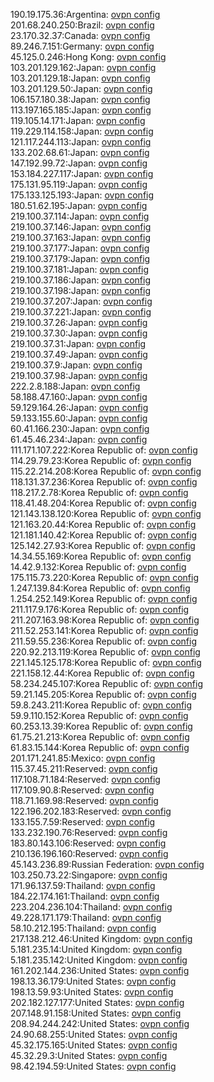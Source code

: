 190.19.175.36:Argentina: [ovpn config](vpn/190_19_175_36.ovpn)  
201.68.240.250:Brazil: [ovpn config](vpn/201_68_240_250.ovpn)  
23.170.32.37:Canada: [ovpn config](vpn/23_170_32_37.ovpn)  
89.246.7.151:Germany: [ovpn config](vpn/89_246_7_151.ovpn)  
45.125.0.246:Hong Kong: [ovpn config](vpn/45_125_0_246.ovpn)  
103.201.129.162:Japan: [ovpn config](vpn/103_201_129_162.ovpn)  
103.201.129.18:Japan: [ovpn config](vpn/103_201_129_18.ovpn)  
103.201.129.50:Japan: [ovpn config](vpn/103_201_129_50.ovpn)  
106.157.180.38:Japan: [ovpn config](vpn/106_157_180_38.ovpn)  
113.197.165.185:Japan: [ovpn config](vpn/113_197_165_185.ovpn)  
119.105.14.171:Japan: [ovpn config](vpn/119_105_14_171.ovpn)  
119.229.114.158:Japan: [ovpn config](vpn/119_229_114_158.ovpn)  
121.117.244.113:Japan: [ovpn config](vpn/121_117_244_113.ovpn)  
133.202.68.61:Japan: [ovpn config](vpn/133_202_68_61.ovpn)  
147.192.99.72:Japan: [ovpn config](vpn/147_192_99_72.ovpn)  
153.184.227.117:Japan: [ovpn config](vpn/153_184_227_117.ovpn)  
175.131.95.119:Japan: [ovpn config](vpn/175_131_95_119.ovpn)  
175.133.125.193:Japan: [ovpn config](vpn/175_133_125_193.ovpn)  
180.51.62.195:Japan: [ovpn config](vpn/180_51_62_195.ovpn)  
219.100.37.114:Japan: [ovpn config](vpn/219_100_37_114.ovpn)  
219.100.37.146:Japan: [ovpn config](vpn/219_100_37_146.ovpn)  
219.100.37.163:Japan: [ovpn config](vpn/219_100_37_163.ovpn)  
219.100.37.177:Japan: [ovpn config](vpn/219_100_37_177.ovpn)  
219.100.37.179:Japan: [ovpn config](vpn/219_100_37_179.ovpn)  
219.100.37.181:Japan: [ovpn config](vpn/219_100_37_181.ovpn)  
219.100.37.186:Japan: [ovpn config](vpn/219_100_37_186.ovpn)  
219.100.37.198:Japan: [ovpn config](vpn/219_100_37_198.ovpn)  
219.100.37.207:Japan: [ovpn config](vpn/219_100_37_207.ovpn)  
219.100.37.221:Japan: [ovpn config](vpn/219_100_37_221.ovpn)  
219.100.37.26:Japan: [ovpn config](vpn/219_100_37_26.ovpn)  
219.100.37.30:Japan: [ovpn config](vpn/219_100_37_30.ovpn)  
219.100.37.31:Japan: [ovpn config](vpn/219_100_37_31.ovpn)  
219.100.37.49:Japan: [ovpn config](vpn/219_100_37_49.ovpn)  
219.100.37.9:Japan: [ovpn config](vpn/219_100_37_9.ovpn)  
219.100.37.98:Japan: [ovpn config](vpn/219_100_37_98.ovpn)  
222.2.8.188:Japan: [ovpn config](vpn/222_2_8_188.ovpn)  
58.188.47.160:Japan: [ovpn config](vpn/58_188_47_160.ovpn)  
59.129.164.26:Japan: [ovpn config](vpn/59_129_164_26.ovpn)  
59.133.155.60:Japan: [ovpn config](vpn/59_133_155_60.ovpn)  
60.41.166.230:Japan: [ovpn config](vpn/60_41_166_230.ovpn)  
61.45.46.234:Japan: [ovpn config](vpn/61_45_46_234.ovpn)  
111.171.107.222:Korea Republic of: [ovpn config](vpn/111_171_107_222.ovpn)  
114.29.79.23:Korea Republic of: [ovpn config](vpn/114_29_79_23.ovpn)  
115.22.214.208:Korea Republic of: [ovpn config](vpn/115_22_214_208.ovpn)  
118.131.37.236:Korea Republic of: [ovpn config](vpn/118_131_37_236.ovpn)  
118.217.2.78:Korea Republic of: [ovpn config](vpn/118_217_2_78.ovpn)  
118.41.48.204:Korea Republic of: [ovpn config](vpn/118_41_48_204.ovpn)  
121.143.138.120:Korea Republic of: [ovpn config](vpn/121_143_138_120.ovpn)  
121.163.20.44:Korea Republic of: [ovpn config](vpn/121_163_20_44.ovpn)  
121.181.140.42:Korea Republic of: [ovpn config](vpn/121_181_140_42.ovpn)  
125.142.27.93:Korea Republic of: [ovpn config](vpn/125_142_27_93.ovpn)  
14.34.55.169:Korea Republic of: [ovpn config](vpn/14_34_55_169.ovpn)  
14.42.9.132:Korea Republic of: [ovpn config](vpn/14_42_9_132.ovpn)  
175.115.73.220:Korea Republic of: [ovpn config](vpn/175_115_73_220.ovpn)  
1.247.139.84:Korea Republic of: [ovpn config](vpn/1_247_139_84.ovpn)  
1.254.252.149:Korea Republic of: [ovpn config](vpn/1_254_252_149.ovpn)  
211.117.9.176:Korea Republic of: [ovpn config](vpn/211_117_9_176.ovpn)  
211.207.163.98:Korea Republic of: [ovpn config](vpn/211_207_163_98.ovpn)  
211.52.253.141:Korea Republic of: [ovpn config](vpn/211_52_253_141.ovpn)  
211.59.55.236:Korea Republic of: [ovpn config](vpn/211_59_55_236.ovpn)  
220.92.213.119:Korea Republic of: [ovpn config](vpn/220_92_213_119.ovpn)  
221.145.125.178:Korea Republic of: [ovpn config](vpn/221_145_125_178.ovpn)  
221.158.12.44:Korea Republic of: [ovpn config](vpn/221_158_12_44.ovpn)  
58.234.245.107:Korea Republic of: [ovpn config](vpn/58_234_245_107.ovpn)  
59.21.145.205:Korea Republic of: [ovpn config](vpn/59_21_145_205.ovpn)  
59.8.243.211:Korea Republic of: [ovpn config](vpn/59_8_243_211.ovpn)  
59.9.110.152:Korea Republic of: [ovpn config](vpn/59_9_110_152.ovpn)  
60.253.13.39:Korea Republic of: [ovpn config](vpn/60_253_13_39.ovpn)  
61.75.21.213:Korea Republic of: [ovpn config](vpn/61_75_21_213.ovpn)  
61.83.15.144:Korea Republic of: [ovpn config](vpn/61_83_15_144.ovpn)  
201.171.241.85:Mexico: [ovpn config](vpn/201_171_241_85.ovpn)  
115.37.45.211:Reserved: [ovpn config](vpn/115_37_45_211.ovpn)  
117.108.71.184:Reserved: [ovpn config](vpn/117_108_71_184.ovpn)  
117.109.90.8:Reserved: [ovpn config](vpn/117_109_90_8.ovpn)  
118.71.169.98:Reserved: [ovpn config](vpn/118_71_169_98.ovpn)  
122.196.202.183:Reserved: [ovpn config](vpn/122_196_202_183.ovpn)  
133.155.7.59:Reserved: [ovpn config](vpn/133_155_7_59.ovpn)  
133.232.190.76:Reserved: [ovpn config](vpn/133_232_190_76.ovpn)  
183.80.143.106:Reserved: [ovpn config](vpn/183_80_143_106.ovpn)  
210.136.196.160:Reserved: [ovpn config](vpn/210_136_196_160.ovpn)  
45.143.236.89:Russian Federation: [ovpn config](vpn/45_143_236_89.ovpn)  
103.250.73.22:Singapore: [ovpn config](vpn/103_250_73_22.ovpn)  
171.96.137.59:Thailand: [ovpn config](vpn/171_96_137_59.ovpn)  
184.22.174.161:Thailand: [ovpn config](vpn/184_22_174_161.ovpn)  
223.204.236.104:Thailand: [ovpn config](vpn/223_204_236_104.ovpn)  
49.228.171.179:Thailand: [ovpn config](vpn/49_228_171_179.ovpn)  
58.10.212.195:Thailand: [ovpn config](vpn/58_10_212_195.ovpn)  
217.138.212.46:United Kingdom: [ovpn config](vpn/217_138_212_46.ovpn)  
5.181.235.14:United Kingdom: [ovpn config](vpn/5_181_235_14.ovpn)  
5.181.235.142:United Kingdom: [ovpn config](vpn/5_181_235_142.ovpn)  
161.202.144.236:United States: [ovpn config](vpn/161_202_144_236.ovpn)  
198.13.36.179:United States: [ovpn config](vpn/198_13_36_179.ovpn)  
198.13.59.93:United States: [ovpn config](vpn/198_13_59_93.ovpn)  
202.182.127.177:United States: [ovpn config](vpn/202_182_127_177.ovpn)  
207.148.91.158:United States: [ovpn config](vpn/207_148_91_158.ovpn)  
208.94.244.242:United States: [ovpn config](vpn/208_94_244_242.ovpn)  
24.90.68.255:United States: [ovpn config](vpn/24_90_68_255.ovpn)  
45.32.175.165:United States: [ovpn config](vpn/45_32_175_165.ovpn)  
45.32.29.3:United States: [ovpn config](vpn/45_32_29_3.ovpn)  
98.42.194.59:United States: [ovpn config](vpn/98_42_194_59.ovpn)  
